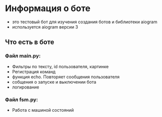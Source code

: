 # Информация о боте

- это тестовый бот для изучения создания ботов и библиотеки aiogram
- используется aiogram версии 3

## Что есть в боте

### Файл **main.py**:

- Фильтры по тексту, id пользователя, картинке
- Регистрация команд
- функция echo. Повторяет сообщения пользователя
- собщения о запуске и выключении бота
- логирование

### Файл **fsm.py**:

- Работа с машиной состояний
